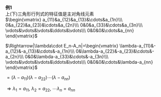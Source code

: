 **例1**  
上(下)三角形行列式的特征值是主对角线元素  
 $\begin{vmatrix}  
a_{11}&a_{12}&a_{13}&\cdots&a_{1n}\\\  
0&a_{22}&a_{23}&\cdots&a_{2n}\\\  
0&0&a_{33}&\cdots&a_{3n}\\\  
\vdots&\vdots&\vdots&\ddots&\vdots\\\  
0&0&0&\cdots&a_{nn}  
\end{vmatrix}$   
  
 $\Rightarrow|\lambda\cdot E_n-A_n|=\begin{vmatrix}  
\lambda-a_{11}&-a_{12}&-a_{13}&\cdots&-a_{1n}\\\  
0&\lambda-a_{22}&-a_{23}&\cdots&-a_{2n}\\\  
0&0&\lambda-a_{33}&\cdots&-a_{3n}\\\  
\vdots&\vdots&\vdots&\ddots&\vdots\\\  
0&0&0&\cdots&\lambda-a_{nn}  
\end{vmatrix}$   
  
 $=(\lambda-a_{11})(\lambda-a_{22})\cdots(\lambda-a_{nn})$   
  
 $\Rightarrow\lambda_1=a_{11},\ \lambda_2=a_{22},\ \cdots\lambda_n=a_{nn}$   
